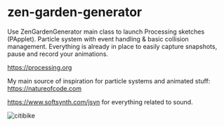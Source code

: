# zen-garden-generator

Use ZenGardenGenerator main class to launch Processing sketches (PApplet). Particle system with event handling & basic collision management. Everything is already in place to easily capture snapshots, pause and record your animations.

https://processing.org

My main source of inspiration for particle systems and animated stuff: https://natureofcode.com

https://www.softsynth.com/jsyn for everything related to sound.

![citibike](https://github.com/gestorum/zen-garden-generator/assets/96925948/3706a863-f45f-41aa-871f-3ab776e1547f)
